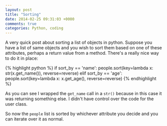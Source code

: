 ```yaml
---
layout: post
title: "Sorting"
date: 2014-02-25 09:31:03 +0000
comments: true
categories: Python, coding 
---
```


A very quick post about sorting a list of objects in python. Suppose you have a 
list of same objects and you wish to sort them based on one of these attributes, perhaps
a return value from a method. There's a really nice way to do it in place:

{% highlight python %}
if sort_by == 'name':
    people.sort(key=lambda x: str(x.get_name()), reverse=reverse)
elif sort_by == 'age':
    people.sort(key=lambda x: x.get_age(), reverse=reverse)
{% endhighlight %}

As you can see I wrapped the ```get_name``` call in a ```str()``` because
in this case it was returning something else. I didn't have control over the 
code for the user class.

So now the ```people``` list is sorted by whichever attribute you decide and
you can iterate over it as normal.
